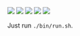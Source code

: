 [![](https://img.shields.io/travis/torbjoernk/deeds.svg?style=flat-square)](https://travis-ci.org/torbjoernk/deeds)
[![](https://img.shields.io/coveralls/torbjoernk/deeds/develop.svg?style=flat-square)](https://coveralls.io/github/torbjoernk/deeds)
[![](https://img.shields.io/codeclimate/github/torbjoernk/deeds.svg?style=flat-square)](https://codeclimate.com/github/torbjoernk/deeds)
[![](https://img.shields.io/codeclimate/coverage/github/torbjoernk/deeds.svg?style=flat-square)](https://codeclimate.com/github/torbjoernk/deeds/coverage)
[![](https://img.shields.io/gemnasium/torbjoernk/deeds.svg?style=flat-square)](https://gemnasium.com/torbjoernk/deeds)

Just run `./bin/run.sh`.
